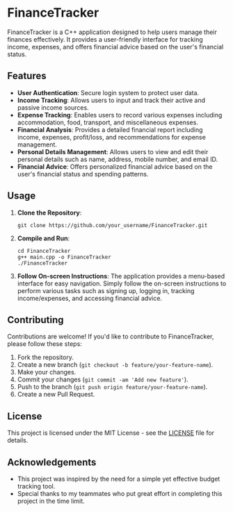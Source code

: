 # FinanceTracker

FinanceTracker is a C++ application designed to help users manage their finances effectively. It provides a user-friendly interface for tracking income, expenses, and offers financial advice based on the user's financial status.

## Features

- **User Authentication**: Secure login system to protect user data.
- **Income Tracking**: Allows users to input and track their active and passive income sources.
- **Expense Tracking**: Enables users to record various expenses including accommodation, food, transport, and miscellaneous expenses.
- **Financial Analysis**: Provides a detailed financial report including income, expenses, profit/loss, and recommendations for expense management.
- **Personal Details Management**: Allows users to view and edit their personal details such as name, address, mobile number, and email ID.
- **Financial Advice**: Offers personalized financial advice based on the user's financial status and spending patterns.

## Usage

1. **Clone the Repository**:
   ```
   git clone https://github.com/your_username/FinanceTracker.git
   ```

2. **Compile and Run**:
   ```
   cd FinanceTracker
   g++ main.cpp -o FinanceTracker
   ./FinanceTracker
   ```

3. **Follow On-screen Instructions**: The application provides a menu-based interface for easy navigation. Simply follow the on-screen instructions to perform various tasks such as signing up, logging in, tracking income/expenses, and accessing financial advice.

## Contributing

Contributions are welcome! If you'd like to contribute to FinanceTracker, please follow these steps:

1. Fork the repository.
2. Create a new branch (`git checkout -b feature/your-feature-name`).
3. Make your changes.
4. Commit your changes (`git commit -am 'Add new feature'`).
5. Push to the branch (`git push origin feature/your-feature-name`).
6. Create a new Pull Request.

## License

This project is licensed under the MIT License - see the [LICENSE](LICENSE) file for details.

## Acknowledgements

- This project was inspired by the need for a simple yet effective budget tracking tool.
- Special thanks to my teammates who put great effort in completing this project in the time limit.
